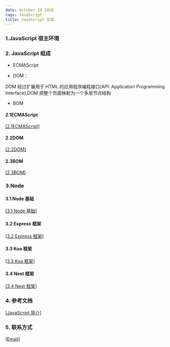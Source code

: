 ```yaml
---
date: October 28 2020
tags: JavaScript
title: JavaScript 实现
---
```


### 1.JavaScript 宿主环境

### 2. JavaScript 组成

- ECMAScript

- DOM：

DOM 经过扩展用于 HTML 的应用程序编程接口(API: Application Programming Interface),DOM 把整个页面映射为一个多层节点结构

- BOM

#### 2.1ECMAScript

[[2.1ECMAScript]]()

#### 2.2DOM

[[2.2DOM]]()

#### 2.3BOM

[[2.3BOM]]()

### 3.Node

#### 3.1 Node 基础

[[3.1 Node 基础]]()

#### 3.2 Express 框架

[[3.2 Express 框架]]()

#### 3.3 Koa 框架

[[3.3 Koa 框架]]()

#### 3.4 Nest 框架

[[3.4 Nest 框架]]()

### 4. 参考文档

[[JavaScript 简介]](https://web-oyster.github.io/2020/10/28/JavaScript/Tutorial/%E4%BA%8C%E3%80%81JavaScript%20%E8%AF%AD%E8%A8%80%E6%A0%B8%E5%BF%83/)

### 5. 联系方式

[[Email]](yuanmin8888@outlook.com)
